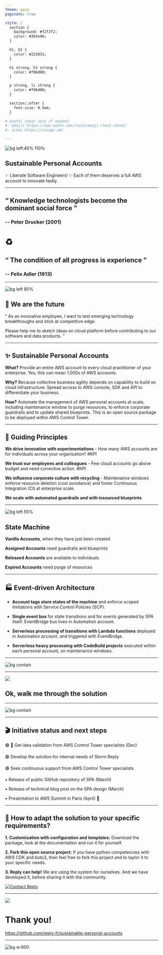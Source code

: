 ```yaml
---
theme: gaia
paginate: true

style: |
  section {
    background: #f2f2f2;
    color: #393e46;
  }

  h1, h2 {
    color: #222831;
  }

  h1 strong, h2 strong {
    color: #f96d00;
  }

  p strong, li strong {
    color: #f96d00;
  }

  section::after {
    font-size: 0.5em;
  }

# Useful cheat sets if needed:
#- emojis https://www.webfx.com/tools/emoji-cheat-sheet/
#- icons https://icongr.am/

---
```

<!-- _paginate: false -->
<!-- _class: lead -->

![bg left:40% 110%](./media/sustainable-personal-accounts.png)

## __Sustainable Personal Accounts__

:sparkles: Liberate Software Engineers! :sparkles:
Each of them deserves a full AWS account to innovate fastly.

---
<!-- _class: lead -->
## __“ Knowledge technologists become the dominant social force ”__
### -- Peter Drucker (2001)

# :recycle:

## __“ The condition of all progress is experience ”__
### -- Felix Adler (1913)

---
<!-- _paginate: false -->
![bg left 90%](./media/backlog-generation.svg)

## <!-- fit -->:dancers: We are the future

“ As an innovative employee,
I want to test emerging technology breakthroughs and stick at competitive edge.

Please help me to sketch ideas on cloud platform before contributing to our software and data products. ”

---

## :sparkles: Sustainable Personal Accounts

__What?__ Provide an entire AWS account to every cloud practitioner of your enterprise. Yes, this can mean 1,000s of AWS accounts.

__Why?__ Because collective business agility depends on capability to build on cloud infrastructure. Spread access to AWS console, SDK and API to differentiate your business.

__How?__ Automate the management of AWS personal accounts at scale, including maintenance window to purge resources, to enforce corporate guardrails and to update shared blueprints. This is an open source package to be deployed within AWS Control Tower.

---
## :rainbow: Guiding Principles

<!--
What is making this project different?

Let us explain the mental models that explain our terms of reference, and related Key Performance Indicators.
-->

__We drive innovation with experimentations__ - How many AWS accounts are for individuals across your organization? #KPI

__We trust our employees and colleagues__ - Few cloud accounts go above budget and need corrective action. #KPI

__We influence corporate culture with recycling__ - Maintenance windows enforce resource deletion (cost avoidance) and foster Continuous Integration (CI) at enterprise scale.

__We scale with automated guardrails and with insourced blueprints__

---
![bg left 55%](./media/state-machine-vertical.svg)

## State Machine

__Vanilla Accounts__, when they have just been created

<!--
The recommended way to create accounts is to use the factory created by AWS Control Tower in AWS Service Catalog. You can also integrate an existing AWS account but this is adding a lot of manual work and should be avoided.
-->

__Assigned Accounts__ need guardrails and blueprints

<!--
When accounts have been assigned, they need to be prepared according to corporate policies and to automation practice. Security team will provide guardrails, such as IAM roles that can be used in corporate SIEM. DevOps team may provide a set of tools useful to developers, including automated CI/CD backend.
-->

__Released Accounts__ are available to individuals

<!--
Accounts are released once they have been duly prepared. This is the period in time where software engineers can leverage their personal account and achieve maximum innovation speed.
-->

__Expired Accounts__ need purge of resources

<!--
Maintenance window can very from one day to several months, depending of your corporate policy. On expiration, accounts are purged from existing and then considered as vanilla accounts again.
-->

---
## :factory: Event-driven Architecture

* __Account tags store states of the machine__ and enforce scoped limitations with Service Control Policies (SCP).

* __Single event bus__ for state transitions and for events generated by SPA itself. EventBridge bus lives in Automation account.

* __Serverless processing of transitions with Lambda functions__ deployed in Automation account, and triggered with EventBridge.

* __Serverless heavy processing with CodeBuild projects__ executed within each personal account, on maintenance windows.

<!--
Heavy processing include: the update of guardrails, the update of corporate blueprints, and the purge of cloud resources.
-->

---
<!-- _paginate: false -->
![bg contain](./media/reference-architecture.svg)

---
<!-- _class: lead -->
<!-- _paginate: false -->
![](https://icongr.am/octicons/gift.svg?size=256&color=f96d00)
## Ok, walk me through the solution

---
<!-- _paginate: false -->
![bg contain](./media/cloudwatch-dashboard.png)

---
## :clapper: Initiative status and next steps

🟢 🚩 Get idea validation from AWS Control Tower specialists (Dec)

🟢 Develop the solution for internal needs of Storm Reply

🟢 Seek continuous support from AWS Control Tower specialists

▪️ Release of public GitHub repository of SPA (March)

▪️ Release of technical blog post on the SPA design (March)

▪️ Presentation to AWS Summit in Paris (April) 🏁

---
## <!--fit--> :beers: How to adapt the solution to your specific requirements?

__1. Customization with configuration and templates:__ Download the package, look at the documentation and run it for yourself.

__2. Fork this open source project:__ If you have python competencies with AWS CDK and boto3, then feel free to fork this project and to taylor it to your specific needs.

__3. Reply can help!__ We are using the system for ourselves. And we have developed it, before sharing it with the community.


[![Contact Reply](https://d11wkw82a69pyn.cloudfront.net/siteassets/images/logos/companies/reply-corporate-logo.png)](https://www.reply.com/)

---
<!-- _class: lead -->
![](https://icongr.am/octicons/git-pull-request.svg?size=256&color=f96d00)

# Thank you!

https://github.com/reply-fr/sustainable-personal-accounts

---
<!-- _paginate: false -->
<!-- _class: lead -->
![bg w:800](./media/reply-logo.png)
